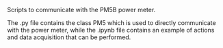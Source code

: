 Scripts to communicate with the PM5B power meter.

The .py file contains the class PM5 which is used to directly communicate with the power meter, while the .ipynb file contains an example of actions and data acquisition that can be performed.
